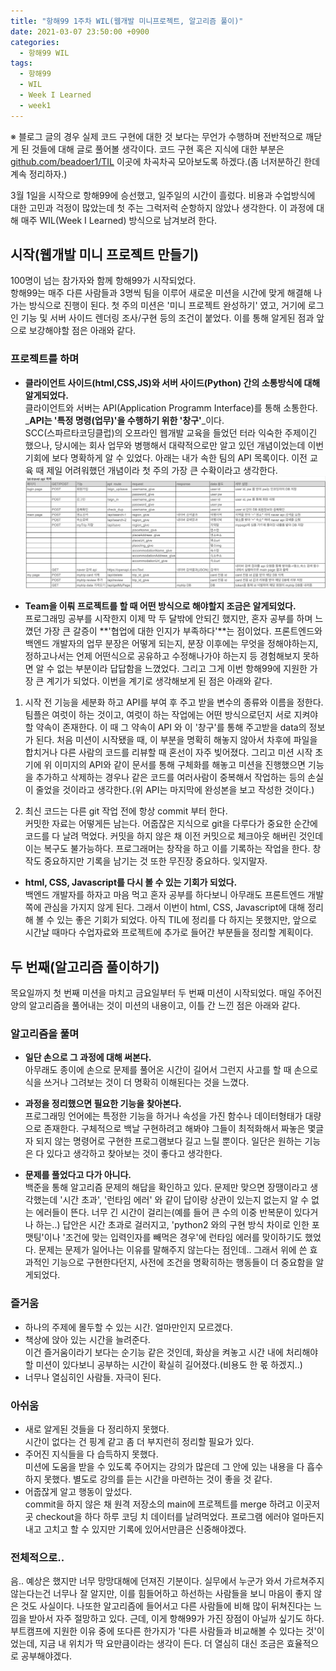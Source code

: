 ```yaml
---
title: "항해99 1주차 WIL(웹개발 미니프로젝트, 알고리즘 풀이)"
date: 2021-03-07 23:50:00 +0900
categories:
  - 항해99 WIL
tags:
  - 항해99
  - WIL
  - Week I Learned
  - week1
---
```


※ 블로그 글의 경우 실제 코드 구현에 대한 것 보다는 무언가 수행하며 전반적으로 깨닫게 된 것들에 대해 글로 풀어볼 생각이다. 코드 구현 혹은 지식에 대한 부분은 [github.com/beadoer1/TIL](https://github.com/beadoer1/TIL) 이곳에 차곡차곡 모아보도록 하겠다.(좀 너저분하긴 한데 계속 정리하자.)

 3월 1일을 시작으로 항해99에 승선했고, 일주일의 시간이 흘렀다. 비용과 수업방식에 대한 고민과 걱정이 많았는데 첫 주는 그럭저럭 순항하지 않았나 생각한다. 이 과정에 대해 매주 WIL(Week I Learned) 방식으로 남겨보려 한다.  

## 시작(웹개발 미니 프로젝트 만들기)
 100명이 넘는 참가자와 함께 항해99가 시작되었다.  
 항해99는 매주 다른 사람들과 3명씩 팀을 이루어 새로운 미션을 시간에 맞게 해결해 나가는 방식으로 진행이 된다. 첫 주의 미션은 '미니 프로젝트 완성하기' 였고, 거기에 로그인 기능 및 서버 사이드 렌더링 조사/구현 등의 조건이 붙었다. 이를 통해 알게된 점과 앞으로 보강해야할 점은 아래와 같다.

### 프로젝트를 하며
- **클라이언트 사이드(html,CSS,JS)와 서버 사이드(Python) 간의 소통방식에 대해 알게되었다.**  
 클라이언트와 서버는 API(Application Programm Interface)를 통해 소통한다. _**API는 '특정 명령(업무)'을 수행하기 위한 '창구'**_이다.  
 SCC(스파르타코딩클럽)의 오프라인 웹개발 교육을 들었던 터라 익숙한 주제이긴 했으나, 당시에는 회사 업무와 병행해서 대략적으로만 알고 있던 개념이었는데 이번 기회에 보다 명확하게 알 수 있었다. 아래는 내가 속한 팀의 API 목록이다. 이전 교육 때 제일 어려워했던 개념이라 첫 주의 가장 큰 수확이라고 생각한다.
![tattravelAPI](/images/tattravelAPI.png)

- **Team을 이뤄 프로젝트를 할 때 어떤 방식으로 해야할지 조금은 알게되었다.**  
 프로그래밍 공부를 시작한지 이제 막 두 달밖에 안되긴 했지만, 혼자 공부를 하며 느꼈던 가장 큰 갈증이 **'협업에 대한 인지가 부족하다'**는 점이었다. 프론트엔드와 백엔드 개발자의 업무 분장은 어떻게 되는지, 분장 이후에는 무엇을 정해야하는지, 정하고나서는 언제 어떤식으로 공유하고 수정해나가야 하는지 등 경험해보지 못하면 알 수 없는 부분이라 답답함을 느꼈었다. 그리고 그게 이번 항해99에 지원한 가장 큰 계기가 되었다. 이번을 계기로 생각해보게 된 점은 아래와 같다.

1. 시작 전 기능을 세분화 하고 API를 부여 후 주고 받을 변수의 종류와 이름을 정한다.  
 팀플은 여럿이 하는 것이고, 여럿이 하는 작업에는 어떤 방식으로던지 서로 지켜야할 약속이 존재한다. 이 때 그 약속이 API 와 이 '창구'를 통해 주고받을 data의 정보가 된다. 처음 미션이 시작됐을 때, 이 부분을 명확히 해놓지 않아서 차후에 파일을 합치거나 다른 사람의 코드를 리뷰할 때 혼선이 자주 빚어졌다. 그리고 미션 시작 초기에 위 이미지의 API와 같이 문서를 통해 구체화를 해놓고 미션을 진행했으면 기능을 추가하고 삭제하는 경우나 같은 코드를 여러사람이 중복해서 작업하는 등의 손실이 줄었을 것이라고 생각한다.(위 API는 마지막에 완성본을 보고 작성한 것이다.)

2. 최신 코드는 다른 git 작업 전에 항상 commit 부터 한다.  
 커밋한 자료는 어떻게든 남는다. 어줍잖은 지식으로 git을 다루다가 중요한 순간에 코드를 다 날려 먹었다. 커밋을 하지 않은 채 이전 커밋으로 체크아웃 해버린 것인데 이는 복구도 불가능하다. 프로그래머는 창작을 하고 이를 기록하는 작업을 한다. 창작도 중요하지만 기록을 남기는 것 또한 무진장 중요하다. 잊지말자.

- **html, CSS, Javascript를 다시 볼 수 있는 기회가 되었다.**  
 백엔드 개발자를 하자고 마음 먹고 혼자 공부를 하다보니 아무래도 프론트엔드 개발 쪽에 관심을 가지지 않게 된다. 그래서 이번이 html, CSS, Javascript에 대해 정리해 볼 수 있는 좋은 기회가 되었다. 아직 TIL에 정리를 다 하지는 못했지만, 앞으로 시간날 때마다 수업자료와 프로젝트에 추가로 들어간 부분들을 정리할 계획이다.


## 두 번째(알고리즘 풀이하기)
 목요일까지 첫 번째 미션을 마치고 금요일부터 두 번째 미션이 시작되었다. 매일 주어진 양의 알고리즘을 풀어내는 것이 미션의 내용이고, 이틀 간 느낀 점은 아래와 같다.

### 알고리즘을 풀며
- **일단 손으로 그 과정에 대해 써본다.**  
 아무래도 종이에 손으로 문제를 풀어온 시간이 길어서 그런지 사고를 할 때 손으로 식을 쓰거나 그려보는 것이 더 명확히 이해된다는 것을 느꼈다.

- **과정을 정리했으면 필요한 기능을 찾아본다.**  
 프로그래밍 언어에는 특정한 기능을 하거나 속성을 가진 함수나 데이터형태가 대량으로 존재한다. 구체적으로 백날 구현하려고 해봐야 그들이 최적화해서 짜놓은 몇글자 되지 않는 명령어로 구현한 프로그램보다 길고 느릴 뿐이다. 일단은 원하는 기능은 다 있다고 생각하고 찾아보는 것이 좋다고 생각한다.

- **문제를 풀었다고 다가 아니다.**  
 백준을 통해 알고리즘 문제의 해답을 확인하고 있다. 문제만 맞으면 장땡이라고 생각했는데 '시간 초과', '런타임 에러' 와 같이 답이랑 상관이 있는지 없는지 알 수 없는 에러들이 뜬다. 너무 긴 시간이 걸리는(예를 들어 큰 수의 이중 반복문이 있다거나 하는..) 답안은 시간 초과로 걸러지고, 'python2 와의 구현 방식 차이로 인한 포맷팅'이나 '조건에 맞는 입력인자를 빼먹은 경우'에 런타임 에러를 맞이하기도 했었다. 문제는 문제가 일어나는 이유를 말해주지 않는다는 점인데.. 그래서 위에 쓴 효과적인 기능으로 구현한다던지, 사전에 조건을 명확히하는 행동들이 더 중요함을 알게되었다.


### 즐거움
- 하나의 주제에 몰두할 수 있는 시간. 얼마만인지 모르겠다.
- 책상에 앉아 있는 시간을 늘려준다.  
 이건 즐거움이라기 보다는 순기능 같은 것인데, 화상을 켜놓고 시간 내에 처리해야할 미션이 있다보니 공부하는 시간이 확실히 길어졌다.(비용도 한 몫 하겠지..)
- 너무나 열심히인 사람들. 자극이 된다.

### 아쉬움
- 새로 알게된 것들을 다 정리하지 못했다.  
 시간이 없다는 건 핑계 같고 좀 더 부지런히 정리할 필요가 있다.
- 주어진 지식들을 다 습득하지 못했다.  
 미션에 도움을 받을 수 있도록 주어지는 강의가 많은데 그 안에 있는 내용을 다 흡수하지 못했다. 별도로 강의를 듣는 시간을 마련하는 것이 좋을 것 같다.
- 어줍잖게 알고 행동이 앞섰다.  
 commit을 하지 않은 채 원격 저장소의 main에 프로젝트를 merge 하려고 이곳저곳 checkout을 하다 하루 코딩 치 데이터를 날려먹었다. 프로그램 에러야 얼마든지 내고 고치고 할 수 있지만 기록에 있어서만큼은 신중해야겠다. 

### 전체적으로..
 음.. 예상은 했지만 너무 망망대해에 던져진 기분이다. 실무에서 누군가 와서 가르쳐주지 않는다는건 너무나 잘 알지만, 이를 힘들어하고 하선하는 사람들을 보니 마음이 좋지 않은 것도 사실이다. 나또한 알고리즘에 들어서고 다른 사람들에 비해 많이 뒤쳐진다는 느낌을 받아서 자주 절망하고 있다. 근데, 이게 항해99가 가진 장점이 아닐까 싶기도 하다. 부트캠프에 지원한 이유 중에 또다른 한가지가 '다른 사람들과 비교해볼 수 있다는 것'이었는데, 지금 내 위치가 딱 요만큼이라는 생각이 든다. 더 열심히 대신 조금은 효율적으로 공부해야겠다.

